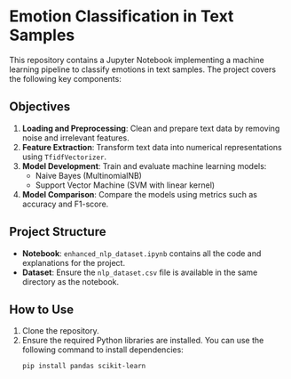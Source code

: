 # Emotion Classification in Text Samples

This repository contains a Jupyter Notebook implementing a machine learning pipeline to classify emotions in text samples. The project covers the following key components:

## Objectives
1. **Loading and Preprocessing**: Clean and prepare text data by removing noise and irrelevant features.
2. **Feature Extraction**: Transform text data into numerical representations using `TfidfVectorizer`.
3. **Model Development**: Train and evaluate machine learning models:
   - Naive Bayes (MultinomialNB)
   - Support Vector Machine (SVM with linear kernel)
4. **Model Comparison**: Compare the models using metrics such as accuracy and F1-score.

## Project Structure
- **Notebook**: `enhanced_nlp_dataset.ipynb` contains all the code and explanations for the project.
- **Dataset**: Ensure the `nlp_dataset.csv` file is available in the same directory as the notebook.

## How to Use
1. Clone the repository.
2. Ensure the required Python libraries are installed. You can use the following command to install dependencies:
   ```bash
   pip install pandas scikit-learn
